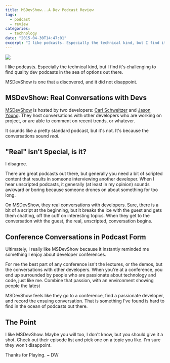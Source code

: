 ```yaml
---
title: MSDevShow...A Dev Podcast Review
tags:
  - podcast
  - review
categories:
  - technology
date: "2015-04-30T14:47:01"
excerpt: "I like podcasts. Especially the technical kind, but I find it's challenging to find quality dev podcasts in the sea of options out there. MSDevShow is one that a discovered, and it did not disappoint."
---
```


[1]: msdevshow-logo-1.png

![][1]

I like podcasts. Especially the technical kind, but I find it's challenging to find quality dev podcasts in the sea of options out there.

MSDevShow is one that a discovered, and it did not disappoint.

## MSDevShow: Real Conversations with Devs

[MSDevShow](http://) is hosted by two developers: [Carl Schweitzer](https://twitter.com/carlschweitzer) and [Jason Young](https://twitter.com/ytechie). They host conversations with other developers who are working on project, or are able to comment on recent trends, or whatever.

It sounds like a pretty standard podcast, but it's not. It's because the conversations sound _real_.

## "Real" isn't Special, is it?

I disagree.

There are great podcasts out there, but generally you need a bit of scripted content that results in someone interviewing another developer. When I hear unscripted podcasts, it generally (at least in my opinion) sounds awkward or boring because someone drones on about something for too long.

On MSDevShow, they real conversations with developers. Sure, there is a bit of a script at the beginning, but it breaks the ice with the guest and gets them chatting, off the cuff on interesting topics. When they get to the conversation with the guest, the real, unscripted, conversation begins.

## Conference Conversations in Podcast Form

Ultimately, I really like MSDevShow because it instantly reminded me something I enjoy about developer conferences. 

For me the best part of any conference isn't the lectures, or the demos, but the conversations with other developers. When you're at a conference, you end up surrounded by people who are passionate about technology and code, just like me. Combine that passion, with an environment showing people the latest

MSDevShow feels like they go to a conference, find a passionate developer, and record the ensuing conversation. That is something I've found is hard to find in the ocean of podcasts out there.

## The Point

I like MSDevShow. Maybe you will too, I don't know, but you should give it a shot. Check out their episode list and pick one on a topic you like. I'm sure they won't disappoint.

Thanks for Playing. ~ DW
